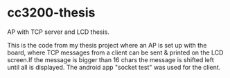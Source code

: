 # cc3200-thesis
AP with TCP server and LCD thesis.

This is the code from my thesis project where an AP is set up with the board,
where TCP messages from a client can be sent & printed on the LCD screen.If the message is
bigger than 16 chars the message is shifted left until all is displayed.
The android app "socket test" was used for the client.
